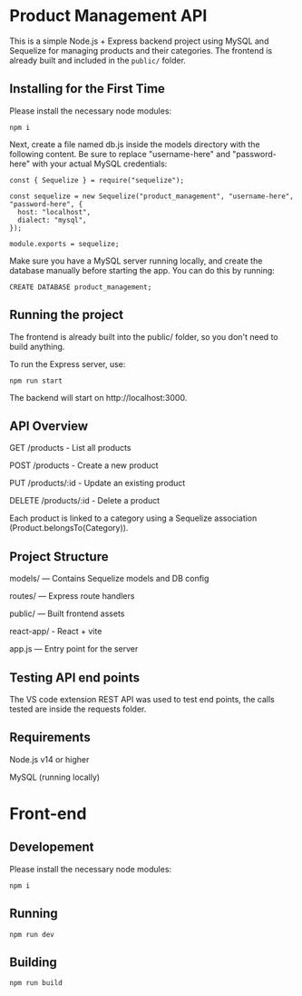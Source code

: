 # Product Management API

This is a simple Node.js + Express backend project using MySQL and Sequelize for managing products and their categories. The frontend is already built and included in the `public/` folder.

## Installing for the First Time

Please install the necessary node modules:

`npm i`

Next, create a file named db.js inside the models directory with the following content. Be sure to replace "username-here" and "password-here" with your actual MySQL credentials:

```
const { Sequelize } = require("sequelize");

const sequelize = new Sequelize("product_management", "username-here", "password-here", {
  host: "localhost",
  dialect: "mysql",
});

module.exports = sequelize;
```

Make sure you have a MySQL server running locally, and create the database manually before starting the app. You can do this by running:

```
CREATE DATABASE product_management;
```

## Running the project

The frontend is already built into the public/ folder, so you don't need to build anything.

To run the Express server, use:

`npm run start`

The backend will start on http://localhost:3000.

## API Overview

GET /products - List all products

POST /products - Create a new product

PUT /products/:id - Update an existing product

DELETE /products/:id - Delete a product

Each product is linked to a category using a Sequelize association (Product.belongsTo(Category)).

## Project Structure

models/ — Contains Sequelize models and DB config

routes/ — Express route handlers

public/ — Built frontend assets

react-app/ - React + vite

app.js — Entry point for the server

## Testing API end points

The VS code extension REST API was used to test end points, the calls tested are inside the requests folder.

## Requirements

Node.js v14 or higher

MySQL (running locally)

# Front-end

## Developement

Please install the necessary node modules:

`npm i`

## Running

`npm run dev`

## Building

`npm run build`
